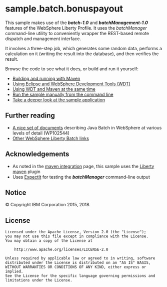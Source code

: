 # sample.batch.bonuspayout

This sample makes use of the ***batch-1.0*** and ***batchManagement-1.0*** features of the WebSphere Liberty Profile.
It uses the *batchManager* command-line utility to conveniently wrapper the REST-based remote dispatch and management interface.

It involves a three-step job, which generates some random data, performs a calculation on it (writing the result into the database), and then verifies the result.

Browse the code to see what it does, or build and run it yourself:

* [Building and running with Maven][1]
* [Using Eclipse and WebSphere Development Tools (WDT)][2]
* [Using WDT and Maven at the same time][3]
* [Run the sample manually from the command line][4]
* [Take a deeper look at the sample application][5]

## Further reading

* [A nice set of documents](https://www.ibm.com/support/techdocs/atsmastr.nsf/WebIndex/WP102544) describing Java Batch in WebSphere at various levels of detail (WP102544)
* [Other WebSphere Liberty Batch links][6]

## Acknowledgements

* As noted in the [maven integration](/docs/Maven-integration.md) page, this sample uses the [Liberty maven](https://github.com/WASdev/ci.maven) plugin
* Uses [ExpectIt](https://github.com/Alexey1Gavrilov/ExpectIt) for testing the ***batchManager*** command-line output

[1]: https://github.com/WASdev/sample.batch.bonuspayout/wiki/Maven-integration.md "Running with Maven"
[2]: https://github.com/WASdev/sample.batch.bonuspayout/wiki/Using-WDT.md "Using WDT"
[3]: https://github.com/WASdev/sample.batch.bonuspayout/wiki/Maven-WDT.md "Maven with WDT"
[4]: https://github.com/WASdev/sample.batch.bonuspayout/wiki/Running-manually-from-CLI.md "Running with CLI"
[5]: https://github.com/WASdev/sample.batch.bonuspayout/wiki/ApplicationDetails.md "App details"
[6]: https://github.com/WASdev/sample.batch.bonuspayout/wiki/WebSphereLibertyBatchLinks "Liberty Batch links"


## Notice

© Copyright IBM Corporation 2015, 2018.

## License

```text
Licensed under the Apache License, Version 2.0 (the "License");
you may not use this file except in compliance with the License.
You may obtain a copy of the License at

    http://www.apache.org/licenses/LICENSE-2.0

Unless required by applicable law or agreed to in writing, software
distributed under the License is distributed on an "AS IS" BASIS,
WITHOUT WARRANTIES OR CONDITIONS OF ANY KIND, either express or implied.
See the License for the specific language governing permissions and
limitations under the License.
````
